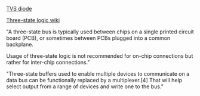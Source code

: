 [TVS diode](http://en.wikipedia.org/wiki/Transient-voltage-suppression_diode)

[Three-state logic wiki](https://en.wikipedia.org/wiki/Three-state_logic)

"A three-state bus is typically used between chips on a single printed circuit board (PCB), or sometimes between PCBs plugged into a common backplane.

Usage of three-state logic is not recommended for on-chip connections but rather for inter-chip connections."

"Three-state buffers used to enable multiple devices to communicate on a data bus can be functionally replaced by a multiplexer.[4] That will help select output from a range of devices and write one to the bus."
